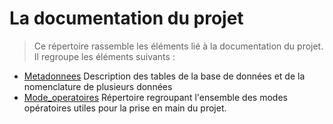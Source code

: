 # La documentation du projet

> Ce répertoire rassemble les éléments lié à la documentation du projet. Il regroupe les éléments suivants :

* [Metadonnees](https://github.com/GisEDSol/Carbo_elevage/tree/master/Documentation/Metadonnees) Description des tables de la base de données et de la nomenclature de plusieurs données
* [Mode_operatoires](https://github.com/GisEDSol/Carbo_elevage/tree/master/Documentation/Mode_operatoires) Répertoire regroupant l'ensemble des modes opératoires utiles pour la prise en main du projet.
